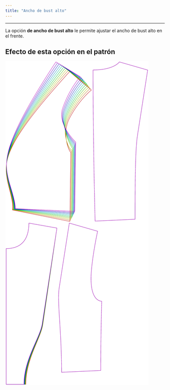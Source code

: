 ```yaml
---
title: "Ancho de bust alto"
---
```


***

La opción **de ancho de bust alto** le permite ajustar el ancho de bust alto en el frente.

## Efecto de esta opción en el patrón

![Esta imagen muestra el efecto de esta opción al superponer varias variantes que tienen un valor diferente para esta opción](noble_highbustwidth_sample.svg "Efecto de esta opción en el patrón")
